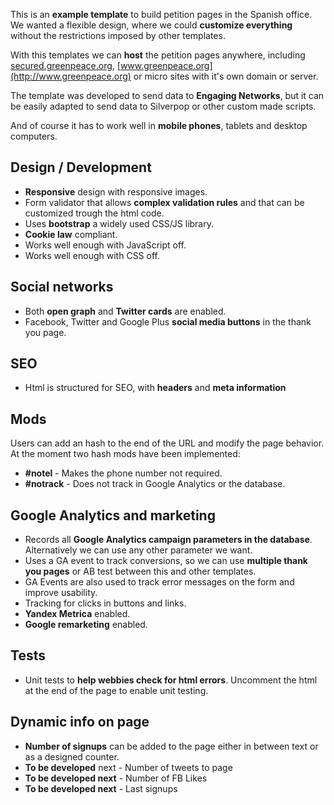 This is an **example template** to build petition pages in the Spanish office. We wanted a flexible design, where we could **customize everything** without the restrictions imposed by other templates.

With this templates we can **host** the petition pages anywhere, including [secured.greenpeace.org](https://secured.greenpeace.org), [www.greenpeace.org](http://www.greenpeace.org) or micro sites with it's own domain or server.

The template was developed to send data to **Engaging Networks**, but it can be easily adapted to send data to Silverpop or other custom made scripts.

And of course it has to work well in **mobile phones**, tablets and desktop computers.

## Design / Development

- **Responsive** design with responsive images.
- Form validator that allows **complex validation rules** and that can be customized trough the html code.
- Uses **bootstrap** a widely used CSS/JS library.
- **Cookie law** compliant.
- Works well enough with JavaScript off.
- Works well enough with CSS off.

## Social networks

- Both **open graph** and **Twitter cards** are enabled.
- Facebook, Twitter and Google Plus **social media buttons** in the thank you page.

## SEO

- Html is structured for SEO, with **headers** and **meta information**

## Mods

Users can add an hash to the end of the URL and modify the page behavior. At the moment two hash mods have been implemented:

- **\#notel** - Makes the phone number not required.
- **\#notrack** - Does not track in Google Analytics or the database.

## Google Analytics and marketing

- Records all **Google Analytics campaign parameters in the database**. Alternatively we can use any other parameter we want.
- Uses a GA event to track conversions, so we can use **multiple thank you pages** or AB test between this and other templates.
- GA Events are also used to track error messages on the form and improve usability.
- Tracking for clicks in buttons and links.
- **Yandex Metrica** enabled.
- **Google remarketing** enabled.

## Tests

- Unit tests to **help webbies check for html errors**. Uncomment the html at the end of the page to enable unit testing.

## Dynamic info on page

- **Number of signups** can be added to the page either in between text or as a designed counter.
- **To be developed** next - Number of tweets to page
- **To be developed next**  - Number of FB Likes
- **To be developed next**  - Last signups



